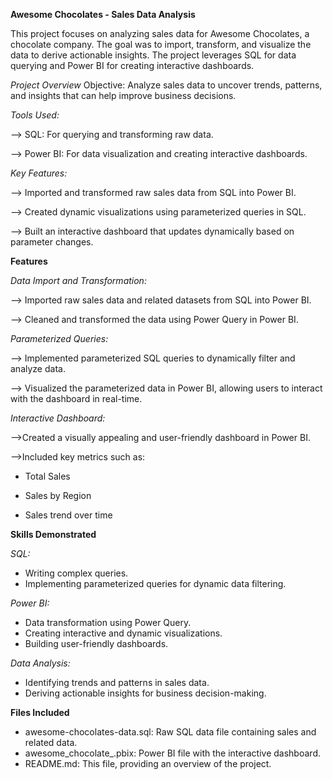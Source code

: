 **Awesome Chocolates - Sales Data Analysis**

This project focuses on analyzing sales data for Awesome Chocolates, a chocolate company. The goal was to import, transform, and visualize the data to derive actionable insights. The project leverages SQL for data querying and Power BI for creating interactive dashboards.

_Project Overview_
Objective: Analyze sales data to uncover trends, patterns, and insights that can help improve business decisions.

_Tools Used:_

  --> SQL: For querying and transforming raw data.

  --> Power BI: For data visualization and creating interactive dashboards.


_Key Features:_

  --> Imported and transformed raw sales data from SQL into Power BI.
  
  --> Created dynamic visualizations using parameterized queries in SQL.
  
  --> Built an interactive dashboard that updates dynamically based on parameter changes.


**Features**


_Data Import and Transformation:_

  --> Imported raw sales data and related datasets from SQL into Power BI.
  
  --> Cleaned and transformed the data using Power Query in Power BI.

_Parameterized Queries:_
  
  --> Implemented parameterized SQL queries to dynamically filter and analyze data.
  
  --> Visualized the parameterized data in Power BI, allowing users to interact with the dashboard in real-time.

_Interactive Dashboard:_
  
  -->Created a visually appealing and user-friendly dashboard in Power BI.
  
  -->Included key metrics such as:
  
* Total Sales
   
* Sales by Region

* Sales trend over time

**Skills Demonstrated**

_SQL:_
  * Writing complex queries.
  * Implementing parameterized queries for dynamic data filtering.

_Power BI:_
  * Data transformation using Power Query.
  * Creating interactive and dynamic visualizations.
  * Building user-friendly dashboards.
 
_Data Analysis:_
  * Identifying trends and patterns in sales data.
  * Deriving actionable insights for business decision-making.

**Files Included**
  * awesome-chocolates-data.sql: Raw SQL data file containing sales and related data.
  * awesome_chocolate_.pbix: Power BI file with the interactive dashboard.
  * README.md: This file, providing an overview of the project.

